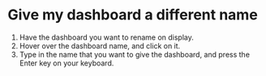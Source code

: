 Give my dashboard a different name
===

1. Have the dashboard you want to rename on display.
2. Hover over the dashboard name, and click on it.
3. Type in the name that you want to give the dashboard, and press the Enter key on your keyboard.